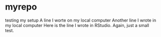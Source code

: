 # myrepo
testing my setup
A line I worte on my local computer
Another line I wrote in my local computer
Here is the line I wrote in RStudio.
Again, just a small test.